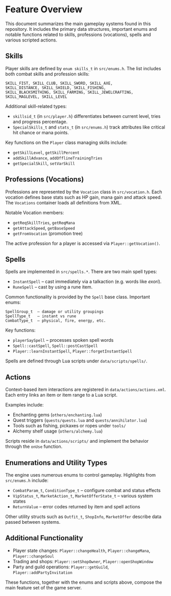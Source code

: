 # Feature Overview

This document summarizes the main gameplay systems found in this repository. It includes the primary data structures, important enums and notable functions related to skills, professions (vocations), spells and various scripted actions.

## Skills

Player skills are defined by `enum skills_t` in `src/enums.h`. The list includes both combat skills and profession skills:

```
SKILL_FIST, SKILL_CLUB, SKILL_SWORD, SKILL_AXE,
SKILL_DISTANCE, SKILL_SHIELD, SKILL_FISHING,
SKILL_BLACKSMITHING, SKILL_FARMING, SKILL_JEWELCRAFTING,
SKILL_MAGLEVEL, SKILL_LEVEL
```

Additional skill-related types:

- `skillsid_t` (in `src/player.h`) differentiates between current level, tries and progress percentage.
- `SpecialSkills_t` and `stats_t` (in `src/enums.h`) track attributes like critical hit chance or mana points.

Key functions on the `Player` class managing skills include:

- `getSkillLevel`, `getSkillPercent`
- `addSkillAdvance`, `addOfflineTrainingTries`
- `getSpecialSkill`, `setVarSkill`

## Professions (Vocations)

Professions are represented by the `Vocation` class in `src/vocation.h`. Each vocation defines base stats such as HP gain, mana gain and attack speed. The `Vocations` container loads all definitions from XML.

Notable Vocation members:

- `getReqSkillTries`, `getReqMana`
- `getAttackSpeed`, `getBaseSpeed`
- `getFromVocation` (promotion tree)

The active profession for a player is accessed via `Player::getVocation()`.

## Spells

Spells are implemented in `src/spells.*`. There are two main spell types:

- `InstantSpell` – cast immediately via a talkaction (e.g. words like *exori*).
- `RuneSpell` – cast by using a rune item.

Common functionality is provided by the `Spell` base class. Important enums:

```
SpellGroup_t  – damage or utility groupings
SpellType_t   – instant vs rune
CombatType_t  – physical, fire, energy, etc.
```

Key functions:

- `playerSaySpell` – processes spoken spell words
- `Spell::castSpell`, `Spell::postCastSpell`
- `Player::learnInstantSpell`, `Player::forgetInstantSpell`

Spells are defined through Lua scripts under `data/scripts/spells/`.

## Actions

Context-based item interactions are registered in `data/actions/actions.xml`. Each entry links an item or item range to a Lua script.

Examples include:

- Enchanting gems (`others/enchanting.lua`)
- Quest triggers (`quests/quests.lua` and `quests/annihilator.lua`)
- Tools such as fishing, pickaxes or ropes under `tools/`
- Alchemy shelf usage (`others/alchemy.lua`)

Scripts reside in `data/actions/scripts/` and implement the behavior through the `onUse` function.

## Enumerations and Utility Types

The engine uses numerous enums to control gameplay. Highlights from `src/enums.h` include:

- `CombatParam_t`, `ConditionType_t` – configure combat and status effects
- `VipStatus_t`, `MarketAction_t`, `MarketOfferState_t` – various system states
- `ReturnValue` – error codes returned by item and spell actions

Other utility structs such as `Outfit_t`, `ShopInfo`, `MarketOffer` describe data passed between systems.

## Additional Functionality

- Player state changes: `Player::changeHealth`, `Player::changeMana`, `Player::changeSoul`
- Trading and shops: `Player::setShopOwner`, `Player::openShopWindow`
- Party and guild operations: `Player::getGuild`, `Player::addPartyInvitation`

These functions, together with the enums and scripts above, compose the main feature set of the game server.

